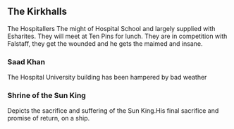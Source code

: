 ## The Kirkhalls

The Hospitallers 
The might of Hospital School and largely supplied with Esharites. They will meet at Ten Pins for lunch. They are in competition with Falstaff, they get the wounded and he gets the maimed and insane.

### Saad Khan
The Hospital University building has been hampered by bad weather


### Shrine of the Sun King
Depicts the sacrifice and suffering of the Sun King.His final sacrifice and promise of return, on a ship.

